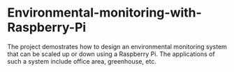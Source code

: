 # Environmental-monitoring-with-Raspberry-Pi
The project demostrates how to design an environmental monitoring system that can be scaled up or down using a Raspberry Pi. The applications of such a system include office area, greenhouse, etc.
